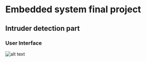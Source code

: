 # Embedded system final project 

## Intruder detection part

### User Interface

![alt text](https://github.com/Bakar31/RUET-Sessional-Codes/blob/master/4-2%5BEmbedded%20System%5D/forntend.jpg)
